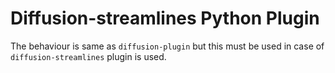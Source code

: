 
# Diffusion-streamlines Python Plugin

The behaviour is same as `diffusion-plugin` but this must be used in case of `diffusion-streamlines` plugin is used.
